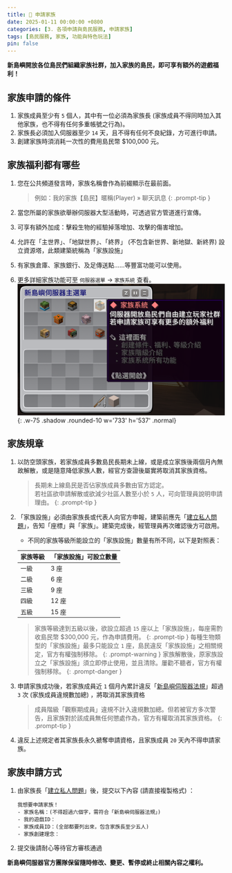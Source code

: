 ```yaml
---
title: 🤝 申請家族
date: 2025-01-11 00:00:00 +0800
categories: [3. 各項申請與島民服務, 申請家族]
tags: [島民服務, 家族, 功能與特色玩法]
pin: false
---
```


**新島嶼開放各位島民們組織家族社群，加入家族的島民，即可享有額外的遊戲福利！**

## 家族申請的條件
1. 家族成員至少有 `5` 個人，其中有一位必須為家族長 (家族成員不得同時加入其他家族，也不得有任何多重帳號之行為)。
2. 家族長必須加入伺服器至少 `14` 天，且不得有任何不良紀錄，方可進行申請。
3. 創建家族時須消耗一次性的費用島民幣 $100,000 元。
  
## 家族福利都有哪些
1. 您在公共頻道發言時，家族名稱會作為前綴顯示在最前面。

    > 例如：我的家族【島民】暱稱(Player) » 聊天訊息
      {: .prompt-tip }

2. 當您所屬的家族欲舉辦伺服器大型活動時，可透過官方管道進行宣傳。
3. 可享有額外加成：擊殺生物的經驗掉落增加、攻擊的傷害增加。
4. 允許在「主世界」、「地獄世界」、「終界」 (不包含新世界、新地獄、新終界) 設立資源塔，此類建築統稱為「家族設施」
5. 有家族倉庫、家族銀行、及足傳送點……等豐富功能可以使用。
6. 更多詳細家族功能可至 `伺服器選單` → `家族系統` 查看。
    ![Desktop View](/assets/img/post/申請家族_001.png){: .w-75 .shadow .rounded-10 w='733' h='537' .normal}

## 家族規章
1. 以防空頭家族，若家族成員多數島民長期未上線，或是成立家族後兩個月內無故解散，或是隨意降低家族人數，經官方查證後屬實將取消其家族資格。
    > 長期未上線島民是否佔家族成員多數由官方認定。  
    > 若社區欲申請解散或欲減少社區人數至小於 `5` 人，可向管理員說明申請理由。
      {: .prompt-tip }

2. 「家族設施」必須由家族長或代表人向官方申報，建築前應先「[建立私人問題](discord://discord.com/channels/848202526250893383/971376509048729650)」，告知「座標」與「家族」。建築完成後，經管理員再次確認後方可啟用。

     - 不同的家族等級所能設立的「家族設施」數量有所不同，以下是對照表：

      | 家族等級 | 「家族設施」可設立數量 |
      | :------- | :--------------------- |
      | 一級     | 3 座                   |
      | 二級     | 6 座                   |
      | 三級     | 9 座                   |
      | 四級     | 12 座                  |
      | 五級     | 15 座                  |

    > 家族等級達到五級以後，欲設立超過 `15` 座以上「家族設施」，每座需酌收島民幣 $300,000 元，作為申請費用。
      {: .prompt-tip }
    > 每種生物類型的「家族設施」最多只能設立 `1` 座，島民違反「家族設施」之相關規定，官方有權強制移除。
      {: .prompt-warning }
    > 家族解散後，原家族設立之「家族設施」須立即停止使用，並且清除。屢勸不聽者，官方有權強制移除。
      {: .prompt-danger }

3. 申請家族成功後，若家族成員近 `1` 個月內累計違反「[新島嶼伺服器法規](/posts/伺服器法規/)」超過 `3` 次 (家族成員違規數加總) ，將取消其家族資格
    > 成員階級「觀察期成員」違規不計入違規數加總。但若被官方多次警告，且家族對於該成員無任何懲處作為，官方有權取消其家族資格。
      {: .prompt-tip }

4. 違反上述規定者其家族長永久褫奪申請資格，且家族成員 `20` 天內不得申請家族。

## 家族申請方式
1. 由家族長「[建立私人問題](discord://discord.com/channels/848202526250893383/971376509048729650)」後，提交以下內容 (請直接複製格式) ：

    ```text
    我想要申請家族！
    - 家族名稱：(不得超過六個字，需符合「新島嶼伺服器法規」)
    - 我的遊戲ID：
    - 家族成員ID：(全部都要列出來，包含家族長至少五人)
    - 家族創建理念：
    ```

2. 提交後請耐心等待官方審核通過

**新島嶼伺服器官方團隊保留隨時修改、變更、暫停或終止相關內容之權利。**